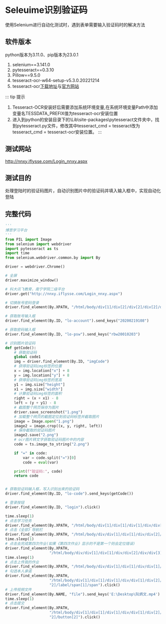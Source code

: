 # Seleuime识别验证码

使用Selenium进行自动化测试时，遇到表单需要输入验证码时的解决方法

## 软件版本
python版本为3.11.0、pip版本为23.0.1

1. selenium==3.141.0
2. pytesseract==0.3.10
3. Pillow==9.5.0
4. tesseract-ocr-w64-setup-v5.3.0.20221214
5. tesseract-ocr[下载地址](https://digi.bib.uni-mannheim.de/tesseract/)与[官方网站](https://tesseract-ocr.github.io/)

::: tip 提示
1. Tesseract-OCR安装好后需要添加系统环境变量,在系统环境变量Path中添加变量名TESSDATA_PREFIX值为tesseract-ocr安装位置
2. 进入到python的安装目录下的\Lib\site-packages\pytesseract文件夹中，找到pytesseract.py文件，修改其中tesseract_cmd = tesseract改为tesseract_cmd = tesseract-ocr安装位置。 
:::

## 测试网站
http://nnxy.iflysse.com/Login_nnxy.aspx

## 测试目的
处理登陆时的验证码图片，自动识别图片中的验证码并填入输入框中，实现自动化登陆

## 完整代码
```python
'''
博思学习平台
'''
from PIL import Image
from selenium import webdriver
import pytesseract as ts
import time
from selenium.webdriver.common.by import By

driver = webdriver.Chrome()

# 全屏
driver.maximize_window()

# 科大讯飞教育，南宁学院二级平台
driver.get("http://nnxy.iflysse.com/Login_nnxy.aspx")

# 切换账号密码登录
driver.find_element(By.XPATH, "/html/body/div[1]/div[2]/div[2]/div[2]/div[1]/div[2]").click()

# 获取账号输入框
driver.find_element(By.ID, "lo-account").send_keys("20200219108")

# 获取密码输入框
driver.find_element(By.ID, "lo-psw").send_keys("rbw20010203")

# 识别图片验证码
def getCode():
    # 获取验证码
    global code1
    img = driver.find_element(By.ID, "imgCode")
    # 获得验证码img标签的位置
    x = img.location["x"] + 8
    y = img.location["y"] + 8
    # 获得验证码img标签的宽高
    y1 = img.size["height"]
    x1 = img.size["width"]
    # 计算验证码img标签的面积
    right = (x + x1) - 8
    left = (y + y1) - 8
    # 截图整个网页保存为图片
    driver.save_screenshot("1.png")
    # 加载整个网页的截图定位到验证码标签并截取图片
    image = Image.open("1.png")
    image2 = image.crop((x, y, right, left))
    # 保存截取的验证码图片
    image2.save("2.png")
    # ocr图片转文字获取验证码图片中的内容
    code = ts.image_to_string("2.png")

    if "=" in code:
        var = code.split("=")[0]
        code = eval(var)

    print(f"验证码:", code)
    return code


# 获取验证码输入框，写入识别出来的验证码
driver.find_element(By.ID, "lo-code").send_keys(getCode())

# 登录按钮
driver.find_element(By.ID, "login").click()

time.sleep(1)
# 点击学习任务
driver.find_element(By.XPATH, "/html/body/div[1]/div[1]/div[1]/div/div[1]/div[2]/div/div[2]/ul/li[2]/a/div/img").click()
# 点击《全部》导航栏
driver.find_element(By.XPATH, "/html/body/div/div[1]/div[1]/div/div[2]/div/div[1]/button[1]/span").click()
time.sleep(1)
# 点击去完成第四次作业(如果《第四次作业》显示的不是第一个则会定位错误)
driver.find_element(By.XPATH,
                    "/html/body/div/div[1]/div[1]/div/div[2]/div/div[3]/div[3]/table/tbody/tr[1]/td[6]/div/button").click()
time.sleep(1)
# 点击上传我的作业
driver.find_element(By.XPATH, "/html/body/div/div[1]/div[1]/div/div[1]/div[2]/div[2]/div[3]/div[2]/div/button").click()
# 勾选本人承诺
driver.find_element(By.XPATH,
                    "/html/body/div[1]/div[1]/div[1]/div/div[1]/div[2]/div[2]/div[3]/div[4]/div/div[2]/div/div["
                    "2]/label/span[1]/span").click()
# 上传视频文件
driver.find_element(By.NAME, "file").send_keys('E:\Desktop\阮炳文.mp4')
time.sleep(1)
# 点击提交
driver.find_element(By.XPATH,
                    "/html/body/div[1]/div[1]/div[1]/div/div[1]/div[2]/div[2]/div[3]/div[4]/div/div[2]/div/div["
                    "2]/button[2]").click()


```